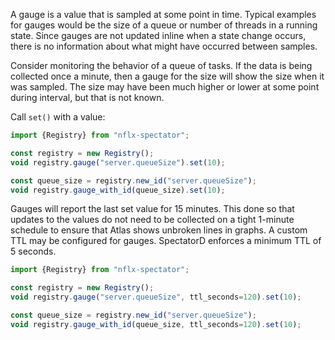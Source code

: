 A gauge is a value that is sampled at some point in time. Typical examples for gauges would be
the size of a queue or number of threads in a running state. Since gauges are not updated inline
when a state change occurs, there is no information about what might have occurred between samples.

Consider monitoring the behavior of a queue of tasks. If the data is being collected once a minute,
then a gauge for the size will show the size when it was sampled. The size may have been much
higher or lower at some point during interval, but that is not known.

Call `set()` with a value:

```javascript
import {Registry} from "nflx-spectator";

const registry = new Registry();
void registry.gauge("server.queueSize").set(10);

const queue_size = registry.new_id("server.queueSize");
void registry.gauge_with_id(queue_size).set(10);
```

Gauges will report the last set value for 15 minutes. This done so that updates to the values do
not need to be collected on a tight 1-minute schedule to ensure that Atlas shows unbroken lines in
graphs. A custom TTL may be configured for gauges. SpectatorD enforces a minimum TTL of 5 seconds.

```javascript
import {Registry} from "nflx-spectator";

const registry = new Registry();
void registry.gauge("server.queueSize", ttl_seconds=120).set(10);

const queue_size = registry.new_id("server.queueSize");
void registry.gauge_with_id(queue_size, ttl_seconds=120).set(10);
```

